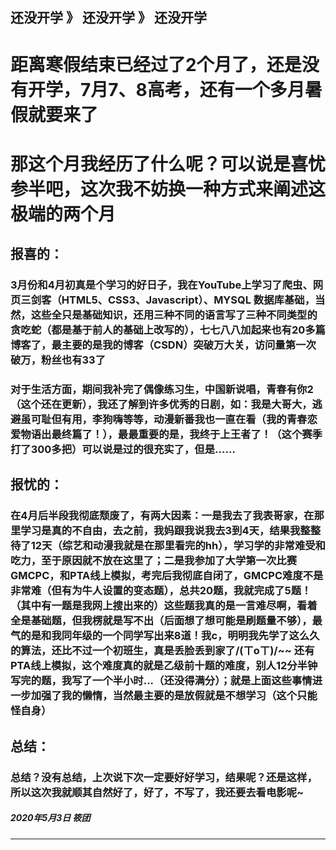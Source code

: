 还没开学 》 还没开学 》 还没开学
---

# 距离寒假结束已经过了2个月了，还是没有开学，7月7、8高考，还有一个多月暑假就要来了

# 那这个月我经历了什么呢？可以说是喜忧参半吧，这次我不妨换一种方式来阐述这极端的两个月

## 报喜的：

### 3月份和4月初真是个学习的好日子，我在YouTube上学习了爬虫、网页三剑客（HTML5、CSS3、Javascript）、MYSQL 数据库基础，当然，这些全只是基础知识，还用三种不同的语言写了三种不同类型的贪吃蛇（都是基于前人的基础上改写的），七七八八加起来也有20多篇博客了，最主要的是我的博客（CSDN）突破万大关，访问量第一次破万，粉丝也有33了

### 对于生活方面，期间我补完了偶像练习生，中国新说唱，青春有你2（这个还在更新），我还了解到许多优秀的日剧，如：我是大哥大，逃避虽可耻但有用，李狗嗨等等，动漫新番我也一直在看（我的青春恋爱物语出最终篇了！），最最重要的是，我终于上王者了！（这个赛季打了300多把）可以说是过的很充实了，但是......

## 报忧的：

### 在4月后半段我彻底颓废了，有两大因素：一是我去了我表哥家，在那里学习是真的不自由，去之前，我妈跟我说我去3到4天，结果我整整待了12天（综艺和动漫我就是在那里看完的hh），学习学的非常难受和吃力，至于原因就不放在这里了；二是我参加了大学第一次比赛GMCPC，和PTA线上模拟，考完后我彻底自闭了，GMCPC难度不是非常难（但有为牛人设置的变态题），总共20题，我就完成了5题！（其中有一题是我网上搜出来的）这些题我真的是一言难尽啊，看着全是基础题，但我楞就是写不出（后面想了想可能是刷题量不够），最气的是和我同年级的一个同学写出来8道！我c，明明我先学了这么久的算法，还比不过一个初班生，真是丢脸丢到家了/(ㄒoㄒ)/~~ 还有PTA线上模拟，这个难度真的就是乙级前十题的难度，别人12分半钟写完的题，我写了一个半小时...（还没得满分）；就是上面这些事情进一步加强了我的懒惰，当然最主要的是放假就是不想学习（这个只能怪自身）

## 总结：

### 总结？没有总结，上次说下次一定要好好学习，结果呢？还是这样，所以这次我就顺其自然好了，好了，不写了，我还要去看电影呢~




##### 2020年5月3日 筱团
---
